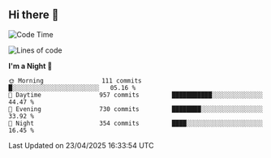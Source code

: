 ## Hi there 👋

<!--
**Wangmerlyn/Wangmerlyn** is a ✨ _special_ ✨ repository because its `README.md` (this file) appears on your GitHub profile.

Here are some ideas to get you started:

- 🔭 I’m currently working on ...
- 🌱 I’m currently learning ...
- 👯 I’m looking to collaborate on ...
- 🤔 I’m looking for help with ...
- 💬 Ask me about ...
- 📫 How to reach me: ...
- 😄 Pronouns: ...
- ⚡ Fun fact: ...
-->
<!--START_SECTION:waka-->
![Code Time](http://img.shields.io/badge/Code%20Time-211%20hrs%2051%20mins-blue)

![Lines of code](https://img.shields.io/badge/From%20Hello%20World%20I%27ve%20Written-9.8%20million%20lines%20of%20code-blue)

**I'm a Night 🦉** 

```text
🌞 Morning                111 commits         █░░░░░░░░░░░░░░░░░░░░░░░░   05.16 % 
🌆 Daytime                957 commits         ███████████░░░░░░░░░░░░░░   44.47 % 
🌃 Evening                730 commits         ████████░░░░░░░░░░░░░░░░░   33.92 % 
🌙 Night                  354 commits         ████░░░░░░░░░░░░░░░░░░░░░   16.45 % 
```



 Last Updated on 23/04/2025 16:33:54 UTC
<!--END_SECTION:waka-->
